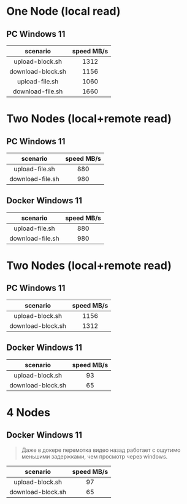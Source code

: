 # One Node (local read)

## PC Windows 11

|     scenario      | speed MB/s |
|:-----------------:|:----------:|
|  upload-block.sh  |    1312    |
| download-block.sh |    1156    |
|  upload-file.sh   |    1060    |
| download-file.sh  |    1660    |


# Two Nodes (local+remote read)

## PC Windows 11

|     scenario      | speed MB/s |
|:-----------------:|:----------:|
|  upload-file.sh   |    880     |
| download-file.sh  |    980     |

## Docker Windows 11

|     scenario      | speed MB/s |
|:-----------------:|:----------:|
|  upload-file.sh   |    880     |
| download-file.sh  |    980     |


# Two Nodes (local+remote read)

## PC Windows 11

|     scenario      | speed MB/s |
|:-----------------:|:----------:|
|  upload-block.sh  |    1156    |
| download-block.sh |    1312    |

## Docker Windows 11

|     scenario      | speed MB/s |
|:-----------------:|:----------:|
|  upload-block.sh  |     93     |
| download-block.sh |     65     |


# 4 Nodes

## Docker Windows 11

> Даже в докере перемотка видео назад работает с ощутимо меньшими задержками, чем просмотр через windows. 

|     scenario      | speed MB/s |
|:-----------------:|:----------:|
|  upload-block.sh  |     97     |
| download-block.sh |     65     |
